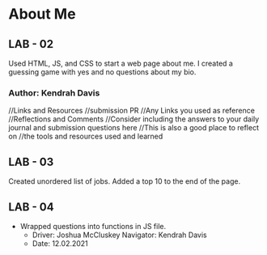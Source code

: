 # About Me

## LAB - 02

Used HTML, JS, and CSS to start a web page about me. I created a guessing game with yes and no questions about my bio.

### Author: Kendrah Davis
//Links and Resources
//submission PR
//Any Links you used as reference
//Reflections and Comments
//Consider including the answers to your daily journal and submission questions here
//This is also a good place to reflect on //the tools and resources used and learned


## LAB - 03

Created unordered list of jobs. Added a top 10 to the end of the page.

## LAB - 04

- Wrapped questions into functions in JS file. 
  - Driver: Joshua McCluskey Navigator: Kendrah Davis
  - Date: 12.02.2021

  
